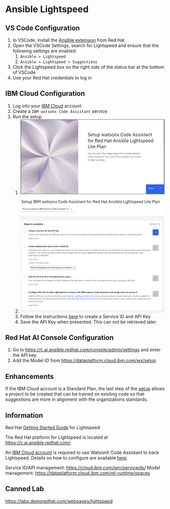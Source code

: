 # Ansible Lightspeed

## VS Code Configuration

1. In VSCode, install the [Ansible extension](https://marketplace.visualstudio.com/items?itemName=redhat.ansible) from Red Hat
2. Open the VSCode Settings, search for Lightspeed and ensure that the following settings are enabled:
   1. `Ansible > Lightspeed`
   2. `Ansible > Lightspeed > Suggestions`
3. Click the Lightspeed box on the right side of the status bar at the bottom of VSCode
4. Use your Red Hat credentials to log in

## IBM Cloud Configuration

1. Log into your [IBM Cloud](https://cloud.ibm.com/) account
2. Create a `IBM watsonx Code Assistant` service
3. Run the setup
   1. ![Initial Setup](./docs/img/WatsonX_setup1.png)
   2. ![Setup Tasks](./docs/img/WatsonX_setup2.png)
   3. Follow the instructions [here](https://cloud.ibm.com/docs/watsonx-code-assistant?topic=watsonx-code-assistant-cloud-setup-a#sid_apikey) to create a Service ID and API Key
   4. Save the API Key when presented. This can not be retrieved later.

## Red Hat AI Console Configuration

1. Go to <https://c.ai.ansible.redhat.com/console/admin/settings> and enter the API key.
2. Add the Model ID from <https://dataplatform.cloud.ibm.com/wx/setup>

## Enhancements

If the IBM Cloud account is a Standard Plan, the last step of the [setup](https://cloud.ibm.com/docs/watsonx-code-assistant?topic=watsonx-code-assistant-cloud-setup-a#create-project) allows a project to be created that can be trained on existing code so that suggestions are more in alignment with the organizations standards.

## Information

Red Hat [Getting Started Guide](https://www.redhat.com/en/blog/getting-started-red-hat-ansible-lightspeed-ibm-watsonx-code-assistant) for Lightspeed

The Red Hat platform for Lightspeed is located at <https://c.ai.ansible.redhat.com/>

An [IBM Cloud account](https://cloud.ibm.com/registration) is required to use WatsonX Code Assistant to back Lightspeed. Details on how to configure are available [here](https://cloud.ibm.com/docs/watsonx-code-assistant?topic=watsonx-code-assistant-cloud-setup-a).

Service ID/API management: <https://cloud.ibm.com/iam/serviceids/>
Model management: <https://dataplatform.cloud.ibm.com/ml-runtime/spaces>

## Canned Lab

<https://labs.demoredhat.com/webpages/lightspeed>
